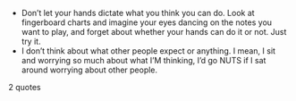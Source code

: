  - Don’t let your hands dictate what you think you can do. Look at fingerboard charts and imagine your eyes dancing on the notes you want to play, and forget about whether your hands can do it or not. Just try it.
 - I don’t think about what other people expect or anything. I mean, I sit and worrying so much about what I’M thinking, I’d go NUTS if I sat around worrying about other people.

2 quotes